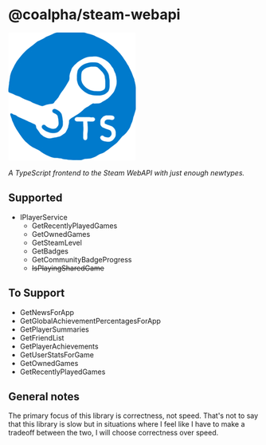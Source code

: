 # @coalpha/steam-webapi

![If anyone wants to make me an icon, I'd be glad](misc/icon.png)

*A TypeScript frontend to the Steam WebAPI with just enough newtypes.*

## Supported

- IPlayerService
   - GetRecentlyPlayedGames
   - GetOwnedGames
   - GetSteamLevel
   - GetBadges
   - GetCommunityBadgeProgress
   - ~~IsPlayingSharedGame~~

## To Support

- GetNewsForApp
- GetGlobalAchievementPercentagesForApp
- GetPlayerSummaries
- GetFriendList
- GetPlayerAchievements
- GetUserStatsForGame
- GetOwnedGames
- GetRecentlyPlayedGames

## General notes

The primary focus of this library is correctness, not speed.
That's not to say that this library is slow but in situations where I feel like
I have to make a tradeoff between the two, I will choose correctness over speed.
